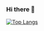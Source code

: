 ### Hi there 👋

[![Top Langs](https://github-readme-stats.vercel.app/api/top-langs/?username=your-erihedDev)](https://github.com/anuraghazra/github-readme-stats)
